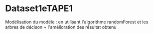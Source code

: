# Dataset1eTAPE1
Modélisation du modéle : en utilisant l'algorithme randomForest et les arbres de décison + l'amélioration des résultat obtenu 
